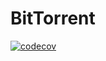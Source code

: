 # BitTorrent

[![codecov](https://codecov.io/gh/yelotmany/GoTorrent/branch/master/graph/badge.svg)](https://codecov.io/gh/yelotmany/GoTorrent)

